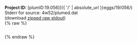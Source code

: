 **Project ID:** [plumID:19.056]({{ '/' | absolute_url }}eggs/19/056/)  
Stderr for source:  4w52/plumed.dat   
(download [zipped raw stdout](plumed.dat.plumed_master.stdout.txt.zip))  
{% raw %}
<pre>
</pre>
{% endraw %}

